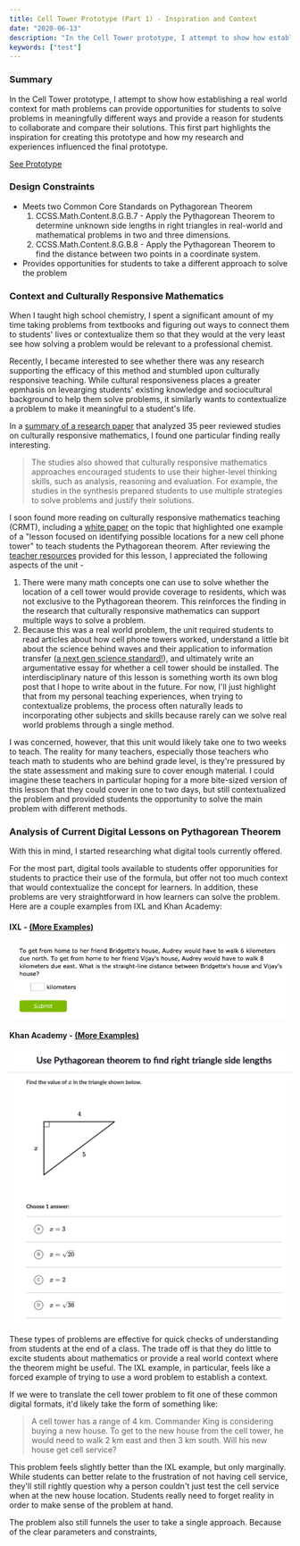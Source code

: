 ```yaml
---
title: Cell Tower Prototype (Part 1) - Inspiration and Context
date: "2020-06-13"
description: "In the Cell Tower prototype, I attempt to show how establishing a real world context for math problems can provide opportunities for students to solve problems in meaningfully different ways and provide a reason for students to collaborate and compare their solutions. This first part highlights the inspiration for creating this prototype and how my research and experiences influenced the final prototype."
keywords: ["test"]
---
```


### Summary

In the Cell Tower prototype, I attempt to show how establishing a real world context for math problems can provide opportunities for students to solve problems in meaningfully different ways and provide a reason for students to collaborate and compare their solutions. This first part highlights the inspiration for creating this prototype and how my research and experiences influenced the final prototype.

[See Prototype](/prototypes/celltower)

### Design Constraints

- Meets two Common Core Standards on Pythagorean Theorem
  1. CCSS.Math.Content.8.G.B.7 - Apply the Pythagorean Theorem to determine unknown side lengths in right triangles in real-world and mathematical problems in two and three dimensions.
  1. CCSS.Math.Content.8.G.B.8 - Apply the Pythagorean Theorem to find the distance between two points in a coordinate system.
- Provides opportunities for students to take a different approach to solve the problem

### Context and Culturally Responsive Mathematics

When I taught high school chemistry, I spent a significant amount of my time taking problems from textbooks and figuring out ways to connect them to students' lives or contextualize them so that they would at the very least see how solving a problem would be relevant to a professional chemist.

Recently, I became interested to see whether there was any research supporting the efficacy of this method and stumbled upon culturally responsive teaching. While cultural responsiveness places a greater epmhasis on levearging students' existing knowledge and sociocultural background to help them solve problems, it similarly wants to contextualize a problem to make it meaningful to a student's life.

In a [summary of a research paper](https://news.ku.edu/2019/04/19/study-examines-benefits-teaching-math-culturally-responsive-ways) that analyzed 35 peer reviewed studies on culturally responsive mathematics, I found one particular finding really interesting.

> The studies also showed that culturally responsive mathematics approaches encouraged students to use their higher-level thinking skills, such as analysis, reasoning and evaluation. For example, the studies in the synthesis prepared students to use multiple strategies to solve problems and justify their solutions.

I soon found more reading on culturally responsive mathematics teaching (CRMT), including a [white paper](https://www.curriculumassociates.com/-/media/mainsite/files/ready-classroom-mathematics/ready-classroom-mathematics-cultural-responsiveness-whitepaper-2019.pdf) on the topic that highlighted one example of a "lesson focused on identifying possible locations for a new cell phone tower" to teach students the Pythagorean theorem. After reviewing the [teacher resources](https://www.scribd.com/document/366617413/tacib-cell-towers-unit?secret_password=QSO3ygjBeFnOFdO3seZ4#from_embed) provided for this lesson, I appreciated the following aspects of the unit -

1. There were many math concepts one can use to solve whether the location of a cell tower would provide coverage to residents, which was not exclusive to the Pythagorean theorem. This reinforces the finding in the research that culturally responsive mathematics can support multiple ways to solve a problem.
1. Because this was a real world problem, the unit required students to read articles about how cell phone towers worked, understand a little bit about the science behind waves and their application to information transfer ([a next gen science standard!](https://www.nextgenscience.org/dci-arrangement/ms-ps4-waves-and-their-applications-technologies-information-transfer)), and ultimately write an argumentative essay for whether a cell tower should be installed. The interdisciplinary nature of this lesson is something worth its own blog post that I hope to write about in the future. For now, I'll just highlight that from my personal teaching experiences, when trying to contextualize problems, the process often naturally leads to incorporating other subjects and skills because rarely can we solve real world problems through a single method.

I was concerned, however, that this unit would likely take one to two weeks to teach. The reality for many teachers, especially those teachers who teach math to students who are behind grade level, is they're pressured by the state assessment and making sure to cover enough material. I could imagine these teachers in particular hoping for a more bite-sized version of this lesson that they could cover in one to two days, but still contextualized the problem and provided students the opportunity to solve the main problem with different methods.

### Analysis of Current Digital Lessons on Pythagorean Theorem

With this in mind, I started researching what digital tools currently offered.

For the most part, digital tools available to students offer opporunities for students to practice their use of the formula, but offer not too much context that would contextualize the concept for learners. In addition, these problems are very straightforward in how learners can solve the problem. Here are a couple examples from IXL and Khan Academy:

#### IXL - [(More Examples)](https://www.ixl.com/math/grade-7/pythagorean-theorem-find-the-length-of-the-hypotenuse)

![IXL Example](./ixl_pythagorean_theorem.png)

#### Khan Academy - [(More Examples)](https://www.khanacademy.org/math/basic-geo/basic-geometry-pythagorean-theorem/geo-pythagorean-theorem/e/pythagorean_theorem_1)

![Khan Academy Example](./khan_academy_pythagorean_theorem.png)

These types of problems are effective for quick checks of understanding from students at the end of a class. The trade off is that they do little to excite students about mathematics or provide a real world context where the theorem might be useful. The IXL example, in particular, feels like a forced example of trying to use a word problem to establish a context.

If we were to translate the cell tower problem to fit one of these common digital formats, it'd likely take the form of something like:

> A cell tower has a range of 4 km. Commander King is considering buying a new house. To get to the new house from the cell tower, he would need to walk 2 km east and then 3 km south. Will his new house get cell service?

This problem feels slightly better than the IXL example, but only marginally. While students can better relate to the frustration of not having cell service, they'll still rightly question why a person couldn't just test the cell service when at the new house location. Students really need to forget reality in order to make sense of the problem at hand.

The problem also still funnels the user to take a single approach. Because of the clear parameters and constraints,
